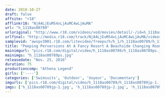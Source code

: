 ```yaml
---
date: 2018-10-27
draft: false
affsite: "r18"
afflinkr18: "NjA4LjEuMS4xLjAuMC4wLjAuMA"
url: "h_1118as00789"
urloriginal: "http://www.r18.com/videos/vod/movies/detail/-/id=h_1118as00789"
urlfinal: "http://media.r18.com/track/NjA4LjEuMS4xLjAuMC4wLjAuMA/videos/vod/movies/detail/-/id=h_1118as00789"
samplevid: "awspv3001.r18.com/litevideo/freepv/h/h_1/h_1118as00789/h_1118as00789_dmb_s.mp4"
title: "Peeping Perversions At A Fancy Resort A Beachside Changing Room Underneath Her Summer Season Bikini Is Her Soaking Wet Pussy!"
mainimgurl: "pics.r18.com/digital/video/h_1118as00789/h_1118as00789ps.jpg"
mainimgs: "h_1118as00789ps.jpg"
releasedate: "Nov. 25, 2016"
duration: 75
productioncomp: "Athena Legend"
girls: ['----']
categories: ['Swimsuits', 'Outdoor', 'Voyeur', 'Documentary']
imgurls: ['pics.r18.com/digital/video/h_1118as00789/h_1118as00789jp-1.jpg', 'pics.r18.com/digital/video/h_1118as00789/h_1118as00789jp-2.jpg', 'pics.r18.com/digital/video/h_1118as00789/h_1118as00789jp-3.jpg', 'pics.r18.com/digital/video/h_1118as00789/h_1118as00789jp-4.jpg', 'pics.r18.com/digital/video/h_1118as00789/h_1118as00789jp-5.jpg', 'pics.r18.com/digital/video/h_1118as00789/h_1118as00789jp-6.jpg', 'pics.r18.com/digital/video/h_1118as00789/h_1118as00789jp-7.jpg', 'pics.r18.com/digital/video/h_1118as00789/h_1118as00789jp-8.jpg', 'pics.r18.com/digital/video/h_1118as00789/h_1118as00789jp-9.jpg', 'pics.r18.com/digital/video/h_1118as00789/h_1118as00789jp-10.jpg', 'pics.r18.com/digital/video/h_1118as00789/h_1118as00789jp-11.jpg', 'pics.r18.com/digital/video/h_1118as00789/h_1118as00789jp-12.jpg', 'pics.r18.com/digital/video/h_1118as00789/h_1118as00789jp-13.jpg', 'pics.r18.com/digital/video/h_1118as00789/h_1118as00789jp-14.jpg', 'pics.r18.com/digital/video/h_1118as00789/h_1118as00789jp-15.jpg', 'pics.r18.com/digital/video/h_1118as00789/h_1118as00789jp-16.jpg', 'pics.r18.com/digital/video/h_1118as00789/h_1118as00789jp-17.jpg', 'pics.r18.com/digital/video/h_1118as00789/h_1118as00789jp-18.jpg', 'pics.r18.com/digital/video/h_1118as00789/h_1118as00789jp-19.jpg', 'pics.r18.com/digital/video/h_1118as00789/h_1118as00789jp-20.jpg']
imgs: ['h_1118as00789jp-1.jpg', 'h_1118as00789jp-2.jpg', 'h_1118as00789jp-3.jpg', 'h_1118as00789jp-4.jpg', 'h_1118as00789jp-5.jpg', 'h_1118as00789jp-6.jpg', 'h_1118as00789jp-7.jpg', 'h_1118as00789jp-8.jpg', 'h_1118as00789jp-9.jpg', 'h_1118as00789jp-10.jpg', 'h_1118as00789jp-11.jpg', 'h_1118as00789jp-12.jpg', 'h_1118as00789jp-13.jpg', 'h_1118as00789jp-14.jpg', 'h_1118as00789jp-15.jpg', 'h_1118as00789jp-16.jpg', 'h_1118as00789jp-17.jpg', 'h_1118as00789jp-18.jpg', 'h_1118as00789jp-19.jpg', 'h_1118as00789jp-20.jpg']
---
```

